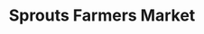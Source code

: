 ---
title: "Sprouts Farmers Market"
url: /philadelphia/sprouts-farmers-market-oregon-avenue/
shop: supermarket
---